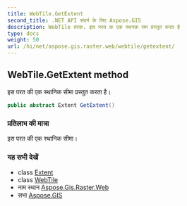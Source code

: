 ```yaml
---
title: WebTile.GetExtent
second_title: .NET API संदर्भ के लिए Aspose.GIS
description: WebTile तरक. इस परत क एक स्थनक सम प्रस्तुत करत है
type: docs
weight: 50
url: /hi/net/aspose.gis.raster.web/webtile/getextent/
---
```

## WebTile.GetExtent method

इस परत की एक स्थानिक सीमा प्रस्तुत करता है।

```csharp
public abstract Extent GetExtent()
```

### प्रतिलाभ की मात्रा

इस परत की एक स्थानिक सीमा।

### यह सभी देखें

* class [Extent](../../../aspose.gis/extent/)
* class [WebTile](../)
* नाम स्थान [Aspose.Gis.Raster.Web](../../webtile/)
* सभा [Aspose.GIS](../../../)


